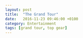 ```yaml
---
layout: post
title:  "The Grand Tour"
date:   2016-11-23 09:46:00 +0100
category: Entertainment
tags: [grand tour, top gear]
---
```




[gt]:http://www.imdb.com/title/tt5712554/
